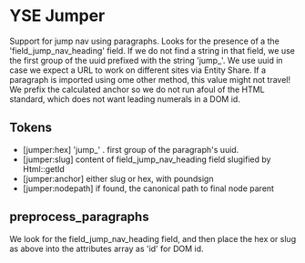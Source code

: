# YSE Jumper

Support for jump nav using paragraphs.  Looks for the presence of a the 
'field_jump_nav_heading' field.   If we do not find a string in that field, 
we use the first group of the uuid prefixed with the string 'jump_'.  We use
uuid in case we expect a URL to work on different sites via Entity Share. If
a paragraph is imported using ome other method, this value might not travel!
We prefix the calculated anchor so we do not run afoul of the HTML standard,
which does not want leading numerals in a DOM id.

## Tokens

* [jumper:hex] 'jump_' . first group of the paragraph's uuid.
* [jumper:slug] content of field_jump_nav_heading field slugified by Html::getId
* [jumper:anchor] either slug or hex, with poundsign
* [jumper:nodepath] if found, the canonical path to final node parent

## preprocess_paragraphs

We look for the field_jump_nav_heading field, and then place the hex or slug as above into
the attributes array as 'id' for DOM id.